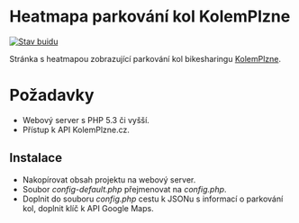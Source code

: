 # Heatmapa parkování kol KolemPlzne
[![Stav buidu](https://travis-ci.org/JasnaPaka/kolemplzne-heatmap.svg?branch=master)](https://travis-ci.org/JasnaPaka/kolemplzne-heatmap)

Stránka s heatmapou zobrazující parkování kol bikesharingu [KolemPlzne](https://www.kolemplzne.cz/).

# Požadavky
* Webový server s PHP 5.3 či vyšší.
* Přístup k API KolemPlzne.cz.

## Instalace
* Nakopírovat obsah projektu na webový server.
* Soubor *config-default.php* přejmenovat na *config.php*. 
* Doplnit do souboru *config.php* cestu k JSONu s informací o parkování kol, doplnit klíč k API Google Maps.
